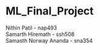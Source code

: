 # ML_Final_Project
Nithin Patil - nap493  
Samarth Hiremath - ssh508  
Samasth Norway Ananda - sna354
